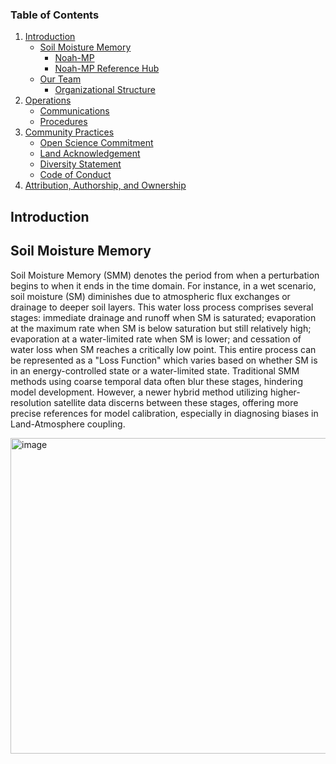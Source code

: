 ### Table of Contents

1. [Introduction](#introduction)
    - [Soil Moisture Memory](#soil_moisture_memory)
        - [Noah-MP](#Noah-MP)
        - [Noah-MP Reference Hub](#Noah-MP-Reference-Hub)
    - [Our Team](#our-team)
        - [Organizational Structure](#organizational-structure)
2. [Operations](#operations)
    - [Communications](#communications)
    - [Procedures](#procedures)
3. [Community Practices](#community-practices)
    - [Open Science Commitment](#open-science-commitment)
    - [Land Acknowledgement](#land-acknowledgement)
    - [Diversity Statement](#diversity-statement)
    - [Code of Conduct](#code-of-conduct)
4. [Attribution, Authorship, and Ownership](#attribution-authorship-and-ownership)



## Introduction
## Soil Moisture Memory
Soil Moisture Memory (SMM) denotes the period from when a perturbation begins to when it ends in the time domain. For instance, in a wet scenario, soil moisture (SM) diminishes due to atmospheric flux exchanges or drainage to deeper soil layers. This water loss process comprises several stages: immediate drainage and runoff when SM is saturated; evaporation at the maximum rate when SM is below saturation but still relatively high; evaporation at a water-limited rate when SM is lower; and cessation of water loss when SM reaches a critically low point. This entire process can be represented as a "Loss Function" which varies based on whether SM is in an energy-controlled state or a water-limited state. Traditional SMM methods using coarse temporal data often blur these stages, hindering model development. However, a newer hybrid method utilizing higher-resolution satellite data discerns between these stages, offering more precise references for model calibration, especially in diagnosing biases in Land-Atmosphere coupling.

<img width="505" alt="image" src="https://github.com/mfarmani95/FOSS_Weekly/assets/83543441/766fd023-15a3-4c1e-b935-c323d103fdfd">



